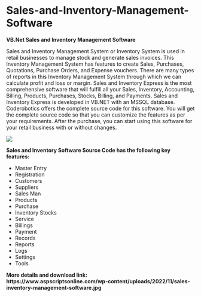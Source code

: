 # Sales-and-Inventory-Management-Software
<b>VB.Net Sales and Inventory Management Software</b>

Sales and Inventory Management System or Inventory System is used in retail businesses to manage stock and generate sales invoices. This Inventory Management System has features to create Sales, Purchases, Quotations, Purchase Orders, and Expense vouchers. There are many types of reports in this Inventory Management System through which we can calculate profit and loss or margin. Sales and Inventory Express is the most comprehensive software that will fulfill all your Sales, Inventory, Accounting, Billing, Products, Purchases, Stocks, Billing, and Payments. Sales and Inventory Express is developed in VB.NET with an MSSQL database. Coderobotics offers the complete source code for this software. You will get the complete source code so that you can customize the features as per your requirements. After the purchase, you can start using this software for your retail business with or without changes.

<img src="https://www.aspscriptsonline.com/wp-content/uploads/2022/11/sales-inventory-management-software.jpg">

<b>Sales and Inventory Software Source Code has the following key features:</b>

<ul>
<li>Master Entry</li>
<li>Registration</li>
<li>Customers</li>
<li>Suppliers</li>
<li>Sales Man</li>
<li>Products</li>
<li>Purchase</li>
<li>Inventory Stocks</li>
<li>Service</li>
<li>Billings</li>
<li>Payment</li>
<li>Records</li>
<li>Reports</li>
<li>Logs</li>
<li>Settings</li>
<li>Tools</li>
</ul>
<b>More details and download link:</b><br>
<b>https://www.aspscriptsonline.com/wp-content/uploads/2022/11/sales-inventory-management-software.jpg</b>

